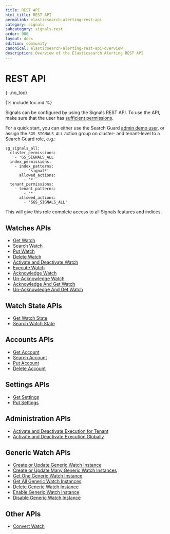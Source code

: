 ```yaml
---
title: REST API
html_title: REST API
permalink: elasticsearch-alerting-rest-api
category: signals
subcategory: signals-rest
order: 900
layout: docs
edition: community
canonical: elasticsearch-alerting-rest-api-overview
description: Overview of the Elasticsearch Alerting REST API
---
```


<!--- Copyright 2022 floragunn GmbH -->

# REST API
{: .no_toc}

{% include toc.md %}

Signals can be configured by using the Signals REST API. To use the API, make sure that the user has [sufficient permissions](security_permissions.md). 

For a quick start, you can either use the Search Guard [admin demo user](demo-users-roles#demo-users), or assign the `SGS_SIGNALS_ALL` action group on cluster- and tenant-level to a Search Guard role, e.g.:

```
sg_signals_all:
  cluster_permissions:
    - 'GS_SIGNALS_ALL
  index_permissions:
    - index_patterns:
        - 'signal*'
      allowed_actions:
        - '*'
  tenant_permissions:
    - tenant_patterns:
        - '*'
      allowed_actions:
        - 'SGS_SIGNALS_ALL'
```

This will give this role complete access to all Signals features and indices.

## Watches APIs

* [Get Watch](rest_api_watch_get.md)
* [Search Watch](rest_api_watch_search.md)
* [Put Watch](rest_api_watch_put.md)
* [Delete Watch](rest_api_watch_delete.md)
* [Activate and Deactivate Watch](rest_api_watch_activate.md)
* [Execute Watch](rest_api_watch_execute.md)
* [Acknowledge Watch](rest_api_watch_acknowledge.md)
* [Un-Acknowledge Watch](rest_api_watch_unacknowledge.md)
* [Acknowledge And Get Watch](rest_api_watch_acknowledge_and_get.md)
* [Un-Acknowledge And Get Watch](./rest_api_watch_unacknowledge_and_get.md)

## Watch State APIs

* [Get Watch State](rest_api_watch_state.md)
* [Search Watch State](rest_api_watch_state_search.md)


## Accounts APIs

* [Get Account](rest_api_watch_get.md)
* [Search Account](rest_api_account_search.md)
* [Put Account](rest_api_account_put.md)
* [Delete Account](rest_api_account_delete.md)

## Settings APIs

* [Get Settings](rest_api_settings_get.md)
* [Put Settings](rest_api_settings_put.md)

## Administration APIs

* [Activate and Deactivate Execution for Tenant](rest_api_tenant_activate.md)
* [Activate and Deactivate Execution Globally](rest_api_admin_activate.md)

## Generic Watch APIs

* [Create or Update Generic Watch Instance](./rest_api_watch_create_or_update_generic_instance.md)
* [Create or Update Many Generic Watch Instances](./rest_api_watch_create_or_update_many_generic_instances.md)
* [Get One Generic Watch Instance](./rest_api_watch_get_one_generic_instance.md)
* [Get All Generic Watch Instances](./rest_api_watch_get_all_generic_instances.md)
* [Delete Generic Watch Instance](./rest_api_watch_delete_generic_instance.md)
* [Enable Generic Watch Instance](./rest_api_watch_enable_generic_instance.md)
* [Disable Generic Watch Instance](./rest_api_watch_disable_generic_instance.md)


## Other APIs

* [Convert Watch](rest_api_convert_es.md)